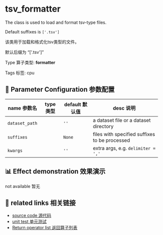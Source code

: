 # tsv_formatter

The class is used to load and format tsv-type files.

Default suffixes is `['.tsv']`

该类用于加载和格式化tsv类型的文件。

默认后缀为 “['.tsv']”

Type 算子类型: **formatter**

Tags 标签: cpu

## 🔧 Parameter Configuration 参数配置
| name 参数名 | type 类型 | default 默认值 | desc 说明 |
|--------|------|--------|------|
| `dataset_path` |  | `''` | a dataset file or a dataset directory |
| `suffixes` |  | `None` | files with specified suffixes to be processed |
| `kwargs` |  | `''` | extra args, e.g. `delimiter = ','` |

## 📊 Effect demonstration 效果演示
not available 暂无

## 🔗 related links 相关链接
- [source code 源代码](../../../data_juicer/ops/formatter/tsv_formatter.py)
- [unit test 单元测试]()
- [Return operator list 返回算子列表](../../Operators.md)